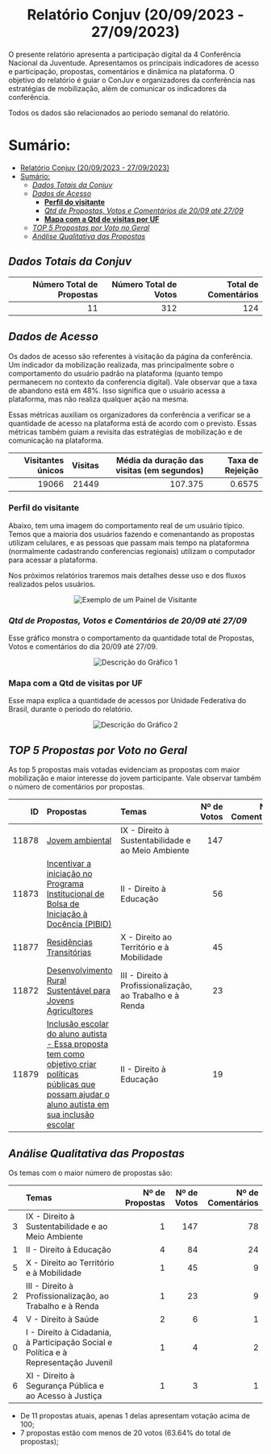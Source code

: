 # <center>Relatório Conjuv (20/09/2023 - 27/09/2023)</center>

</p>

O presente relatório apresenta a participação digital da 4 Conferência Nacional da Juventude. Apresentamos os principais indicadores de acesso e participação, propostas, comentários e dinâmica na plataforma. O objetivo do relatório é guiar o ConJuv e organizadores da conferência nas estratégias de  mobilização, além de comunicar os indicadores da conferência.

Todos os dados são relacionados ao periodo semanal do relatório.
# Sumário:
- [Relatório Conjuv (20/09/2023 - 27/09/2023)](#relatório-conjuv-20092023---27092023)
- [Sumário:](#sumário)
  - [*Dados Totais da Conjuv*](#dados-totais-da-conjuv)
  - [*Dados de Acesso*](#dados-de-acesso)
    - [**Perfil do visitante**](#perfil-do-visitante)
    - [*Qtd de Propostas, Votos e Comentários de 20/09 até 27/09*](#qtd-de-propostas-votos-e-comentários-de-2009-até-2709)
    - [**Mapa com a Qtd de visitas por UF**](#mapa-com-a-qtd-de-visitas-por-uf)
  - [*TOP 5 Propostas por Voto no Geral*](#top-5-propostas-por-voto-no-geral)
  - [*Análise Qualitativa das Propostas*](#análise-qualitativa-das-propostas)
## *Dados Totais da Conjuv*

|   Número Total de Propostas |   Número Total de Votos |   Total de Comentários |
|----------------------------:|------------------------:|-----------------------:|
|                          11 |                     312 |                    124 |

## *Dados de Acesso*
Os dados de acesso são referentes à visitação da página da conferência. Um indicador da mobilização realizada, mas principalmente sobre o comportamento do usuário padrão na plataforma (quanto tempo permanecem no contexto da conferencia digital). Vale observar que a taxa de abandono está em 48%. Isso significa que o usuário acessa a plataforma, mas não realiza qualquer ação na mesma. 

Essas métricas auxiliam os organizadores da conferência a verificar se a quantidade de acesso na plataforma está de acordo com o previsto. Essas métricas também guiam a revisita das estratégias de mobilização e de comunicação na plataforma.

|   Visitantes únicos |   Visitas |   Média da duração das visitas (em segundos) |   Taxa de Rejeição |
|--------------------:|----------:|---------------------------------------------:|-------------------:|
|               19066 |     21449 |                                      107.375 |             0.6575 |

### **Perfil do visitante**

Abaixo, tem uma imagem do comportamento real de um usuário típico. Temos que a maioria dos usuários fazendo e comenantando as propostas utilizam celulares, e as pessoas que passam mais tempo na plataformna (normalmente cadastrando conferencias regionais) utilizam o computador para acessar a plataforma. 

Nos próximos relatórios traremos mais detalhes desse uso e dos fluxos realizados pelos usuários.
<p align="center">
  <img src="../../conjuv/data/arquivos/painel_visitante.png"
 alt=" Exemplo de um Painel de Visitante"/>
</p>

### *Qtd de Propostas, Votos e Comentários de 20/09 até 27/09*
Esse gráfico monstra o comportamento da quantidade total de Propostas, Votos e comentários do dia 20/09 até 27/09.
<p align="center">
  <img src="../../conjuv/data/arquivos/conjuv_grafico.png"
 alt="Descrição do Gráfico 1"/>
</p>

### **Mapa com a Qtd de visitas por UF**
Esse mapa explica a quantidade de acessos por Unidade Federativa do Brasil, durante o periodo do relatório.
<p align="center">
  <img src="../../conjuv/data/arquivos/conjuv_regiao.png"
 alt="Descrição do Gráfico 2"/>
</p>

## *TOP 5 Propostas por Voto no Geral*

As top 5 propostas mais votadas evidenciam as propostas com maior mobilização e maior interesse do jovem participante. Vale observar também o número de comentários por propostas.

|    ID | Propostas                                                                                                                                                                                                                                        | Temas                                                     |   Nº de Votos |   Nº de Comentários |
|------:|:-------------------------------------------------------------------------------------------------------------------------------------------------------------------------------------------------------------------------------------------------|:----------------------------------------------------------|--------------:|--------------------:|
| 11878 | [Jovem ambiental ](http://brasilparticipativo.presidencia.gov.br/assemblies/confjuv4/f/10/proposals/11878)                                                                                                                                       | IX - Direito à Sustentabilidade e ao Meio Ambiente        |           147 |                  78 |
| 11873 | [Incentivar a iniciação no Programa Institucional de Bolsa de Iniciação à Docência (PIBID)](http://brasilparticipativo.presidencia.gov.br/assemblies/confjuv4/f/10/proposals/11873)                                                              | II - Direito à Educação                                   |            56 |                  22 |
| 11877 | [Residências Transitórias](http://brasilparticipativo.presidencia.gov.br/assemblies/confjuv4/f/10/proposals/11877)                                                                                                                               | X - Direito ao Território e à Mobilidade                  |            45 |                   9 |
| 11872 | [Desenvolvimento Rural Sustentável para Jovens Agricultores](http://brasilparticipativo.presidencia.gov.br/assemblies/confjuv4/f/10/proposals/11872)                                                                                             | III - Direito à Profissionalização, ao Trabalho e à Renda |            23 |                   9 |
| 11879 | [Inclusão escolar do aluno autista - Essa proposta tem como objetivo criar políticas públicas que possam ajudar o aluno autista em sua inclusão escolar](http://brasilparticipativo.presidencia.gov.br/assemblies/confjuv4/f/10/proposals/11879) | II - Direito à Educação                                   |            19 |                   0 |

## *Análise Qualitativa das Propostas* 

 Os temas com o maior número de propostas são: 


|    | Temas                                                                               |   Nº de Propostas |   Nº de Votos |   Nº de Comentários |
|---:|:------------------------------------------------------------------------------------|------------------:|--------------:|--------------------:|
|  3 | IX - Direito à Sustentabilidade e ao Meio Ambiente                                  |                 1 |           147 |                  78 |
|  1 | II - Direito à Educação                                                             |                 4 |            84 |                  24 |
|  5 | X - Direito ao Território e à Mobilidade                                            |                 1 |            45 |                   9 |
|  2 | III - Direito à Profissionalização, ao Trabalho e à Renda                           |                 1 |            23 |                   9 |
|  4 | V - Direito à Saúde                                                                 |                 2 |             6 |                   1 |
|  0 | I - Direito à Cidadania, à Participação Social e Política e à Representação Juvenil |                 1 |             4 |                   2 |
|  6 | XI - Direito à Segurança Pública e ao Acesso à Justiça                              |                 1 |             3 |                   1 |


- De 11 propostas atuais, apenas 1 delas apresentam votação acima de 100;
- 7 propostas estão com menos de 20 votos (63.64% do total de propostas);
